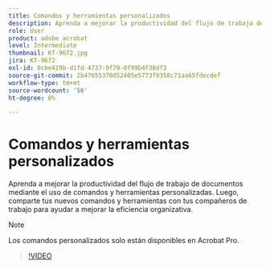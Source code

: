 ```yaml
---
title: Comandos y herramientas personalizados
description: Aprenda a mejorar la productividad del flujo de trabajo de documentos mediante el uso de comandos y herramientas personalizadas
role: User
product: adobe acrobat
level: Intermediate
thumbnail: KT-9672.jpg
jira: KT-9672
exl-id: 0cbe419b-d1fd-4737-9f79-0f99b4f38df3
source-git-commit: 2b47655370d52405e5773f0358c71aa65fdecdef
workflow-type: tm+mt
source-wordcount: '56'
ht-degree: 0%

---
```


# Comandos y herramientas personalizados

Aprenda a mejorar la productividad del flujo de trabajo de documentos mediante el uso de comandos y herramientas personalizadas. Luego, comparte tus nuevos comandos y herramientas con tus compañeros de trabajo para ayudar a mejorar la eficiencia organizativa.

>[!NOTE]
>
>Los comandos personalizados solo están disponibles en Acrobat Pro.

>[!VIDEO](https://video.tv.adobe.com/v/340545?quality=12&learn=on&hidetitle=true)
